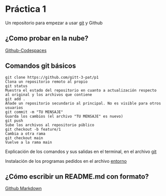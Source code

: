 # Práctica 1

Un repositorio para empezar a usar [git](https://git-scm.com/) y Github

## ¿Como probar en la nube?

[Github-Codespaces](https://github.com/features/codespaces)

## Comandos git básicos

```
git clone https://github.com/gitt-3-pat/p1
Clona un repositorio remoto al propio
git status
Muestra el estado del repositorio en cuanto a actualización respecto al original y los archivos que contiene
git add .
Añade un repositorio secundario al principal. No es visible para otros usuarios
git commit -m "TU MENSAJE"
Guarda los cambios (el archivo "TU MENSAJE" es nuevo)
git push
Sube los archivos al repositorio público
git checkout -b feature/1
Cambia a otra rama
git checkout main
Vuelve a la rama main

```

Explicación de los comandos y sus salidas en el terminal, en el archivo [git](https://github.com/alexchueca/p1/blob/main/git.pdf)

Instalación de los programas pedidos en el archivo [entorno](https://github.com/alexchueca/p1/blob/main/Entorno.pdf)


## ¿Cómo escribir un README.md con formato?

[Github Markdown](https://docs.github.com/es/get-started/writing-on-github/getting-started-with-writing-and-formatting-on-github/basic-writing-and-formatting-syntax)


